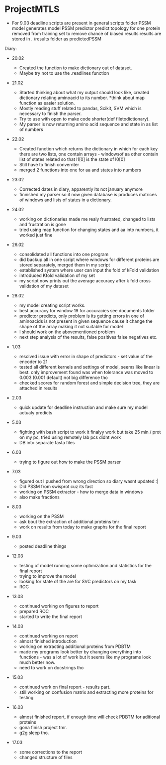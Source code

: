 # ProjectMTLS
* For 9.03 deadline
scripts are present in general scripts folder
PSSM model generates model
PSSM predictor predict topology for one protein removed from training set to remove chance of biased results
results are stored in ../results folder as predictedPSSM


Diary:
* 20.02
    * Created the function to make dictionary out of dataset.
    * Maybe try not to use the .readlines function
* 21.02
    * Started thinking about what my output should look like, created dictionary relating aminoacid to its number. *think about map function as easier solution.
    * Mostly reading stuff related to pandas, Scikit, SVM which is necessary to finish the parser.
    * Try to use with open to make code shorter(def filetodictionary).
    * My parser is now returning amino acid sequence and state in as list of numbers
* 22.02
    * Created function which returns the dictionary in which for each key there are two lists, one contain arrays - windowsof aa other contain list of states related so that l1[0] is the state of l0[0]
    * Still have to finish convernter
    * merged 2 functions into one for aa and states into numbers
* 23.02
    * Corrected dates in diary, apparently its not january anymore
    * finnished my parser so it now given database is produces matrices of windows and lists of states in a dictionary.
* 24.02
    * working on dictionaries made me realy frustrated, changed to lists and frustration is gone
    * tried using map function for changing states and aa into numbers, it worked just fine 
* 26.02
    * consolidated all functions into one program
    * did backup all in one script where windows for different proteins are stored separately, merged them in my script
    * established system where user can input the fold of kFold validation 
    * introduced Kfold validation of my set
    * my script now prints out the average accuracy after k fold cross validation of my dataset
* 28.02
    * my model creating script works. 
    * best accuracy for window 19 for accuracies see documents folder
    * predictor predicts, only problem is its getting errors in one of aminoacids is not present in given sequence cause it change the shape of the array making it not suitable for model
    * I should work on the abovementioned problem
    * next step analysis of the results, false positives false negatives etc. 
* 1.03
    * resolved issue with error in shape of predictors - set value of the encoder to 21
    * tested all different kernels and settings of model, seems like linear is best. only improvement found was when tolerance was moved to 0.003 (0.001 default) not big difference tho
    * checked scores for random forest and simple decision tree, they are attached in results

* 2.03 
    * quick update for deadline instruction and make sure my model actualy predicts
* 5.03
    * fighting with bash script to work it finalyy work but take 25 min / prot on my pc, tried using remotely lab pcs didnt work
    * DB into separate fasta files
* 6.03
    * trying to figure out how to make the PSSM parser
* 7.03 
    * figured out I pushed from wrong direction so diary wasnt updated :|
    * Did PSSM from swisprot cuz its fast
    * working on PSSM extractor - how to merge data in windows
    * also make fractions
* 8.03 
    * working on the PSSM
    * ask bout the extraction of additional proteins tmr
    * work on results from today to make graphs for the final report
* 9.03 
    * posted deadline things
* 12.03
    * testing of model running some optimization and statistics for the final report
    * trying to improve the model
    * looking for state of the are for SVC predictors on my task
    * ROC 
* 13.03 
    * continued working on figures to report
    * prepared ROC 
    * started to write the final report
* 14.03 
    * continued working on report
    * almost finished introduction
    * working on extracting additional proteins from PDBTM
    * made my programs look better by changing everything into functions - was a lot of work but it seems like my programs look much better now.
    * need to work on docstrings tho
* 15.03
    * continued work on final report - results part. 
    * still working on confusion matrix and extracting more proteins for testing
* 16.03 
    * almost finished report, if enough time will check PDBTM for aditional proteins
    * gona finish project tmr.
    * g2g sleep tho.
* 17.03
    * some corrections to the report
    * changed structure of files
